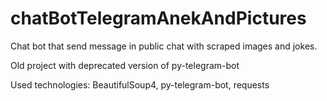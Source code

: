 # chatBotTelegramAnekAndPictures
Chat bot that send message in public chat with scraped images and jokes.

Old project with deprecated version of py-telegram-bot

Used technologies:
BeautifulSoup4, py-telegram-bot, requests
